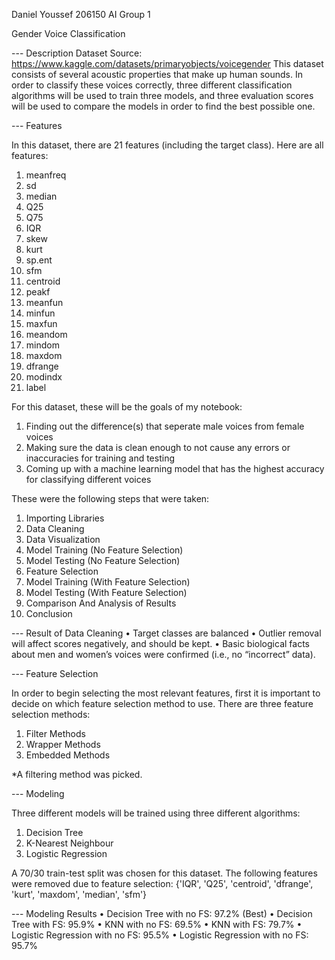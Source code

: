 Daniel Youssef
206150
AI Group 1



Gender Voice Classification

--- Description
Dataset Source: https://www.kaggle.com/datasets/primaryobjects/voicegender
This dataset consists of several acoustic properties that make up human sounds. In order to classify these voices correctly, three different classification algorithms will be used to train three models, and three evaluation scores will be used to compare the models in order to find the best possible one.

--- Features

In this dataset, there are 21 features (including the target class). Here are all features:

1. meanfreq
2. sd
3. median
4. Q25
5. Q75
6. IQR
7. skew
8. kurt 
9. sp.ent
10. sfm
11. centroid
12. peakf
13. meanfun
14. minfun
15. maxfun
16. meandom
17. mindom
18. maxdom
19. dfrange
20. modindx
21. label

For this dataset, these will be the goals of my notebook:

1.	Finding out the difference(s) that seperate male voices from female voices
2.	Making sure the data is clean enough to not cause any errors or inaccuracies for training and testing
3.	Coming up with a machine learning model that has the highest accuracy for classifying different voices

These were the following steps that were taken:
1. Importing Libraries
2. Data Cleaning
3. Data Visualization
4. Model Training (No Feature Selection)
5. Model Testing (No Feature Selection)
6. Feature Selection
7. Model Training (With Feature Selection)
8. Model Testing (With Feature Selection)
9. Comparison And Analysis of Results
10. Conclusion

--- Result of Data Cleaning
•	Target classes are balanced
•	Outlier removal will affect scores negatively, and should be kept.
•	Basic biological facts about men and women’s voices were confirmed (i.e., no “incorrect” data).

--- Feature Selection

In order to begin selecting the most relevant features, first it is important to decide on which feature selection method to use.
There are three feature selection methods:

1. Filter Methods
2. Wrapper Methods
3. Embedded Methods

*A filtering method was picked.

--- Modeling

Three different models will be trained using three different algorithms:
1. Decision Tree
2. K-Nearest Neighbour
3. Logistic Regression

A 70/30 train-test split was chosen for this dataset.
The following features were removed due to feature selection:
{'IQR', 'Q25', 'centroid', 'dfrange', 'kurt', 'maxdom', 'median', 'sfm'}

--- Modeling Results
•	Decision Tree with no FS: 97.2% (Best)
•	Decision Tree with FS: 95.9%
•	KNN with no FS: 69.5%
•	KNN with FS: 79.7%
•	Logistic Regression with no FS: 95.5%
•	Logistic Regression with no FS: 95.7%
